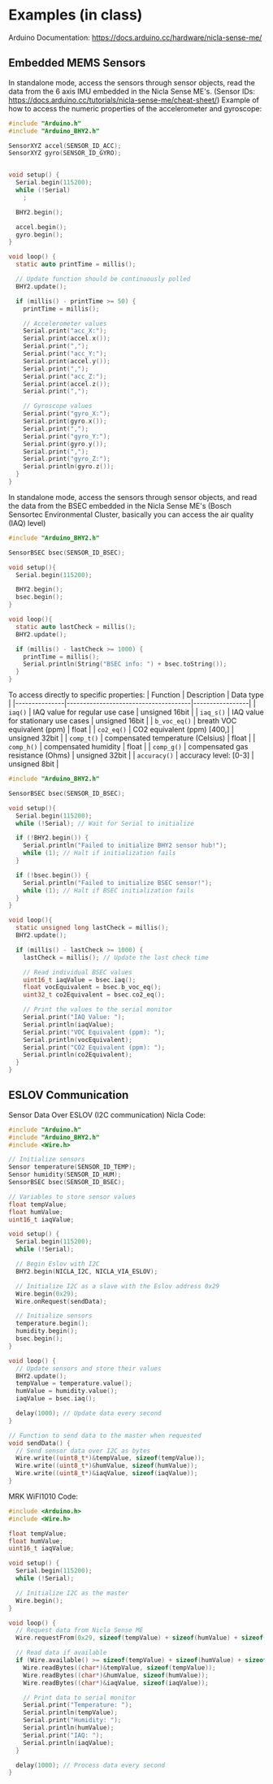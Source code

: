 # Examples (in class)
Arduino Documentation:
https://docs.arduino.cc/hardware/nicla-sense-me/

## Embedded MEMS Sensors

In standalone mode, access the sensors through sensor objects, read the data from the 6 axis IMU embedded in the Nicla Sense ME's.
(Sensor IDs: https://docs.arduino.cc/tutorials/nicla-sense-me/cheat-sheet/)
Example of how to access the numeric properties of the accelerometer and gyroscope:
```C
#include "Arduino.h"
#include "Arduino_BHY2.h"

SensorXYZ accel(SENSOR_ID_ACC);
SensorXYZ gyro(SENSOR_ID_GYRO);


void setup() {
  Serial.begin(115200);
  while (!Serial)
    ;

  BHY2.begin();

  accel.begin();
  gyro.begin();
}

void loop() {
  static auto printTime = millis();

  // Update function should be continuously polled
  BHY2.update();

  if (millis() - printTime >= 50) {
    printTime = millis();

    // Accelerometer values
    Serial.print("acc_X:");
    Serial.print(accel.x());
    Serial.print(",");
    Serial.print("acc_Y:");
    Serial.print(accel.y());
    Serial.print(",");
    Serial.print("acc_Z:");
    Serial.print(accel.z());
    Serial.print(",");

    // Gyroscope values
    Serial.print("gyro_X:");
    Serial.print(gyro.x());
    Serial.print(",");
    Serial.print("gyro_Y:");
    Serial.print(gyro.y());
    Serial.print(",");
    Serial.print("gyro_Z:");
    Serial.println(gyro.z());
  }
}
```

In standalone mode, access the sensors through sensor objects, and read the data from the BSEC embedded in the Nicla Sense ME's (Bosch Sensortec Environmental Cluster, basically you can access the air quality (IAQ) level)

```C
#include "Arduino_BHY2.h"

SensorBSEC bsec(SENSOR_ID_BSEC);

void setup(){
  Serial.begin(115200);

  BHY2.begin();
  bsec.begin();
}

void loop(){
  static auto lastCheck = millis();
  BHY2.update();

  if (millis() - lastCheck >= 1000) {
    printTime = millis();
    Serial.println(String("BSEC info: ") + bsec.toString());
  }
}
```
To access directly to specific properties:
| Function      | Description                           | Data type       |
|---------------|--------------------------------------|-----------------|
| `iaq()`       | IAQ value for regular use case       | unsigned 16bit  |
| `iaq_s()`     | IAQ value for stationary use cases   | unsigned 16bit  |
| `b_voc_eq()`  | breath VOC equivalent (ppm)          | float           |
| `co2_eq()`    | CO2 equivalent (ppm) [400,]          | unsigned 32bit  |
| `comp_t()`    | compensated temperature (Celsius)    | float           |
| `comp_h()`    | compensated humidity                 | float           |
| `comp_g()`    | compensated gas resistance (Ohms)    | unsigned 32bit  |
| `accuracy()`  | accuracy level: [0-3]                | unsigned 8bit   |

```C
#include "Arduino_BHY2.h"

SensorBSEC bsec(SENSOR_ID_BSEC);

void setup(){
  Serial.begin(115200);
  while (!Serial); // Wait for Serial to initialize

  if (!BHY2.begin()) {
    Serial.println("Failed to initialize BHY2 sensor hub!");
    while (1); // Halt if initialization fails
  }

  if (!bsec.begin()) {
    Serial.println("Failed to initialize BSEC sensor!");
    while (1); // Halt if BSEC initialization fails
  }
}

void loop(){
  static unsigned long lastCheck = millis();
  BHY2.update();

  if (millis() - lastCheck >= 1000) {
    lastCheck = millis(); // Update the last check time

    // Read individual BSEC values
    uint16_t iaqValue = bsec.iaq();
    float vocEquivalent = bsec.b_voc_eq();
    uint32_t co2Equivalent = bsec.co2_eq();

    // Print the values to the serial monitor
    Serial.print("IAQ Value: ");
    Serial.println(iaqValue);
    Serial.print("VOC Equivalent (ppm): ");
    Serial.println(vocEquivalent);
    Serial.print("CO2 Equivalent (ppm): ");
    Serial.println(co2Equivalent);
  }
}
```
## ESLOV Communication
Sensor Data Over ESLOV (I2C communication)
Nicla Code:
```C
#include "Arduino.h"
#include "Arduino_BHY2.h"
#include <Wire.h>

// Initialize sensors
Sensor temperature(SENSOR_ID_TEMP);
Sensor humidity(SENSOR_ID_HUM);
SensorBSEC bsec(SENSOR_ID_BSEC);

// Variables to store sensor values
float tempValue;
float humValue;
uint16_t iaqValue;

void setup() {
  Serial.begin(115200);
  while (!Serial);

  // Begin Eslov with I2C
  BHY2.begin(NICLA_I2C, NICLA_VIA_ESLOV);

  // Initialize I2C as a slave with the Eslov address 0x29
  Wire.begin(0x29);
  Wire.onRequest(sendData);

  // Initialize sensors
  temperature.begin();
  humidity.begin();
  bsec.begin();
}

void loop() {
  // Update sensors and store their values
  BHY2.update();
  tempValue = temperature.value();
  humValue = humidity.value();
  iaqValue = bsec.iaq();

  delay(1000); // Update data every second
}

// Function to send data to the master when requested
void sendData() {
  // Send sensor data over I2C as bytes
  Wire.write((uint8_t*)&tempValue, sizeof(tempValue));
  Wire.write((uint8_t*)&humValue, sizeof(humValue));
  Wire.write((uint8_t*)&iaqValue, sizeof(iaqValue));
}
```

MRK WiFI1010 Code:
```C
#include <Arduino.h>
#include <Wire.h>

float tempValue;
float humValue;
uint16_t iaqValue;

void setup() {
  Serial.begin(115200);
  while (!Serial);

  // Initialize I2C as the master
  Wire.begin();
}

void loop() {
  // Request data from Nicla Sense ME
  Wire.requestFrom(0x29, sizeof(tempValue) + sizeof(humValue) + sizeof(iaqValue));

  // Read data if available
  if (Wire.available() >= sizeof(tempValue) + sizeof(humValue) + sizeof(iaqValue)) {
    Wire.readBytes((char*)&tempValue, sizeof(tempValue));
    Wire.readBytes((char*)&humValue, sizeof(humValue));
    Wire.readBytes((char*)&iaqValue, sizeof(iaqValue));

    // Print data to serial monitor
    Serial.print("Temperature: ");
    Serial.println(tempValue);
    Serial.print("Humidity: ");
    Serial.println(humValue);
    Serial.print("IAQ: ");
    Serial.println(iaqValue);
  }

  delay(1000); // Process data every second
}
```
